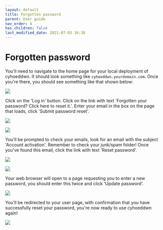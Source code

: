 ```yaml
---
layout: default
title: Forgotten password
parent: User guide
nav_order: 4
has_children: false
last_modified_date: 2021-07-03 16:38
---
```


# Forgotten password

You'll need to navigate to the home page for your local deployment of cyhoeddwn. It should look something like `cyhoeddwn.yourdomain.com`. Once you're there, you should see something like that shown below:

![](/assets/img/index_page.png)

Click on the 'Log in' button. Click on the link with text 'Forgotten your password? Click here to reset it.'. Enter your email in the box on the page that loads, click 'Submit password reset'.

![](/assets/img/sign_in.png)

![](/assets/img/reset_password.png)

You'll be prompted to check your emails, look for an email with the subject 'Account activation'. Remember to check your junk/spam folder! Once you've found this email, click the link with text 'Reset password'.

![](/assets/img/password_reset_notification.png)

![](/assets/img/email_password_reset.png)

Your web browser will open to a page requesting you to enter a new password, you should enter this twice and click 'Update password'.

![](/assets/img/new_password.png)

You'll be redirected to your user page, with confirmation that you have successfully reset your password, you're now ready to use cyhoeddwn again!

![](/assets/img/password_reset_confirmation.png)